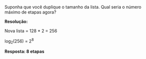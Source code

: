 Suponha que você duplique o tamanho da lista. Qual seria o número
máximo de etapas agora?

**Resolução:**

Nova lista = 128 * 2 = 256

log<sub>2</sub>(256) = 2<sup>8</sup>

**Resposta: 8 etapas**